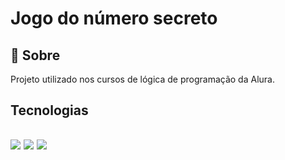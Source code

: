 <h1> Jogo do número secreto </h1>

<h2>📜 Sobre</h2>
<p>Projeto utilizado nos cursos de lógica de programação da Alura.</p>

<h2>Tecnologias<h2>
<div>
  <img src="https://img.shields.io/badge/HTML-239120?style=for-the-badge&logo=html5&logoColor=white">
  <img src="https://img.shields.io/badge/CSS-239120?style=for-the-badge&logo=css3&logoColor=white">
  <img src="https://img.shields.io/badge/JavaScript-F7DF1E?style=for-the-badge&logo=javascript&logoColor=black">
</div>

